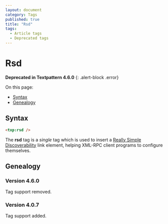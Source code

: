 ```yaml
---
layout: document
category: Tags
published: true
title: "Rsd"
tags:
  - Article tags
  - Deprecated tags
---
```


# Rsd

**Deprecated in Textpattern 4.6.0**
{: .alert-block .error}

On this page:

* [Syntax](#syntax)
* [Genealogy](#genealogy)

## Syntax

~~~ html
<txp:rsd />
~~~

The **rsd** tag is a *single* tag which is used to insert a [Really Simple Discoverability](https://github.com/danielberlinger/rsd) link element, helping XML-RPC client programs to configure themselves.

## Genealogy

### Version 4.6.0

Tag support removed.

### Version 4.0.7

Tag support added.
